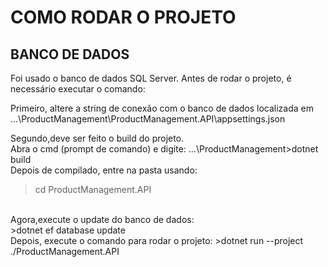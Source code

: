 # COMO RODAR O PROJETO

## BANCO DE DADOS
Foi usado o banco de dados SQL Server. Antes de rodar o projeto, é necessário executar o comando:

Primeiro, altere a string de conexão com o banco de dados localizada em ...\ProductManagement\ProductManagement.API\appsettings.json

Segundo,deve ser feito o build do projeto. 
<br>
Abra o cmd (prompt de comando) e digite:
...\ProductManagement>dotnet build
<br>
Depois de compilado, entre na pasta usando:
<br>
>cd ProductManagement.API
<br>
Agora,execute o update do banco de dados:
<br>
>dotnet ef database update
<br>
Depois, execute o comando para rodar o projeto:
  >dotnet run --project ./ProductManagement.API
